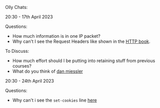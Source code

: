 Olly Chats:

20:30 - 17th April 2023 

Questions:

- How much information is in one IP packet?
- Why can't I see the Request Headers like shown in the [HTTP book](https://launchschool.com/books/http/read/statefulness).

To Discuss:

- How much effort should I be putting into retaining stuff from previous courses?
- What do you think of [dan miessler](https://danielmiessler.com/blog/the-dangers-of-abruptly-destroying-meaning-structures/)

20:30 - 24th April 2023

Questions:

- Why can't i see the `set-cookies` line [here](https://www.brightonandhovealbion.com/)
